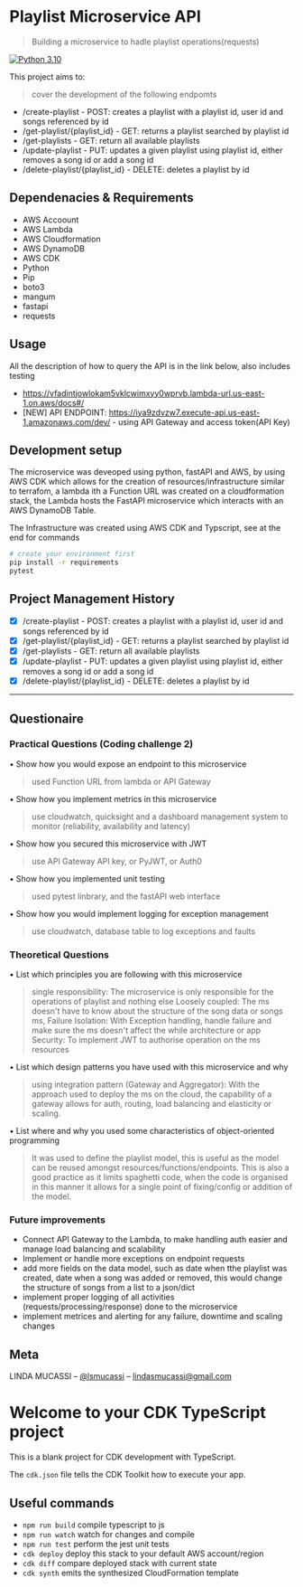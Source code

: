 # Playlist Microservice API

> Building a microservice to hadle playlist operations(requests)

[![Python 3.10](https://img.shields.io/badge/python-3.10-blue.svg)](https://www.python.org/downloads/release/python-360/)

This project aims to:

> cover the development of the following endpomts

- /create-playlist - POST: creates a playlist with a playlist id, user id and songs referenced by id
- /get-playlist/{playlist_id} - GET: returns a playlist searched by playlist id
- /get-playlists - GET: return all available playlists
- /update-playlist - PUT: updates a given playlist using playlist id, either removes a song id or add a song id
- /delete-playlist/{playlist_id} - DELETE: deletes a playlist by id

## Dependenacies & Requirements

- AWS Accoount
- AWS Lambda
- AWS Cloudformation
- AWS DynamoDB
- AWS CDK
- Python
- Pip
- boto3
- mangum
- fastapi
- requests

## Usage

All the description of how to query the API is in the link below, also includes testing

- https://vfadintjowlokam5vklcwimxyy0wprvb.lambda-url.us-east-1.on.aws/docs#/
- [NEW] API ENDPOINT: https://iya9zdvzw7.execute-api.us-east-1.amazonaws.com/dev/ - using API Gateway and access token(API Key)

## Development setup

The microservice was deveoped using python, fastAPI and AWS, by using AWS CDK which allows for the creation of resources/infrastructure similar to terrafom, a lambda ith a Function URL was created on a cloudformation stack, the Lambda hosts the FastAPI microservice which interacts with an AWS DynamoDB Table.

The Infrastructure was created using AWS CDK and Typscript, see at the end for commands

```sh
# create your environment first
pip install -r requirements
pytest
```

## Project Management History

- [x] /create-playlist - POST: creates a playlist with a playlist id, user id and songs referenced by id
- [x] /get-playlist/{playlist_id} - GET: returns a playlist searched by playlist id
- [x] /get-playlists - GET: return all available playlists
- [x] /update-playlist - PUT: updates a given playlist using playlist id, either removes a song id or add a song id
- [x] /delete-playlist/{playlist_id} - DELETE: deletes a playlist by id

---

## Questionaire

### Practical Questions (Coding challenge 2)

• Show how you would expose an endpoint to this microservice

> used Function URL from lambda or API Gateway

• Show how you implement metrics in this microservice

> use cloudwatch, quicksight and a dashboard management system to monitor (reliability, availability and latency)

• Show how you secured this microservice with JWT

> use API Gateway API key, or PyJWT, or Auth0

• Show how you implemented unit testing

> used pytest linbrary, and the fastAPI web interface

• Show how you would implement logging for exception management

> use cloudwatch, database table to log exceptions and faults

### Theoretical Questions

• List which principles you are following with this microservice

> single responsibility: The microservice is only responsible for the operations of playlist and nothing else
> Loosely coupled: The ms doesn't have to know about the structure of the song data or songs ms,
> Failure Isolation: With Exception handling, handle failure and make sure the ms doesn't affect the while architecture or app
> Security: To implement JWT to authorise operation on the ms resources

• List which design patterns you have used with this microservice and why

> using integration pattern (Gateway and Aggregator): With the approach used to deploy the ms on the cloud, the capability of a gateway allows for auth, routing, load balancing and elasticity or scaling.

• List where and why you used some characteristics of object-oriented programming

> It was used to define the playlist model, this is useful as the model can be reused amongst resources/functions/endpoints. This is also a good practice as it limits spaghetti code, when the code is organised in this manner it allows for a single point of fixing/config or addition of the model.

### Future improvements

- Connect API Gateway to the Lambda, to make handling auth easier and manage load balancing and scalability
- Implement or handle more exceptions on endpoint requests
- add more fields on the data model, such as date when tthe playlist was created, date when a song was added or removed, this would change the structure of songs from a list to a json/dict
- implement proper logging of all activities (requests/processing/response) done to the microservice
- implement metrices and alerting for any failure, downtime and scaling changes

## Meta

LINDA MUCASSI – [@lsmucassi](https://twitter.com/lsmucassi) – lindasmucassi@gmail.com

# Welcome to your CDK TypeScript project

This is a blank project for CDK development with TypeScript.

The `cdk.json` file tells the CDK Toolkit how to execute your app.

## Useful commands

- `npm run build` compile typescript to js
- `npm run watch` watch for changes and compile
- `npm run test` perform the jest unit tests
- `cdk deploy` deploy this stack to your default AWS account/region
- `cdk diff` compare deployed stack with current state
- `cdk synth` emits the synthesized CloudFormation template


